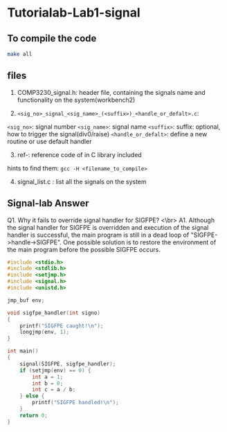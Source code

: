 # Tutorialab-Lab1-signal
## To compile the code
```bash
make all
```
## files
1. COMP3230_signal.h: header file, containing the signals name and functionality on the system(workbench2)

2. `<sig_no>_signal_<sig_name>_(<suffix>)_<handle_or_defalt>.c`: 

`<sig_no>`: signal number
`<sig_name>`: signal name
`<suffix>`: suffix: optional, how to trigger the signal(div0/raise)
`<handle_or_defalt>`: define a new routine or use default handler

3. ref-<filename>: reference code of <filename> in C library included

hints to find them: `gcc -H <filename_to_compile>`

4. signal_list.c : list all the signals on the system

## Signal-lab Answer
Q1. Why it fails to override signal handler for SIGFPE? <\br>
A1. Although the signal handler for SIGFPE is overridden and execution of the signal handler is successful, the main program is still in a dead loop of "SIGFPE->handle->SIGFPE". One possible solution is to restore the environment of the main program before the possible SIGFPE occurs.
```c
#include <stdio.h>
#include <stdlib.h>
#include <setjmp.h>
#include <signal.h>
#include <unistd.h>

jmp_buf env;

void sigfpe_handler(int signo)
{
    printf("SIGFPE caught!\n");
    longjmp(env, 1);
}

int main()
{
    signal(SIGFPE, sigfpe_handler);
    if (setjmp(env) == 0) {
        int a = 1;
        int b = 0;
        int c = a / b;
    } else {
        printf("SIGFPE handled!\n");
    }
    return 0;
}
```
